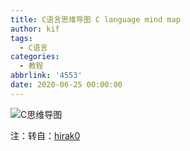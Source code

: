 ```yaml
---
title: C语言思维导图 C language mind map
author: kif
tags:
  - C语言
categories:
  - 教程
abbrlink: '4553'
date: 2020-06-25 00:00:00
---
```

![C思维导图](https://s1.ax1x.com/2020/06/25/NBtcIU.png)

注：转自：[hirak0](https://hirak0.xyz/)